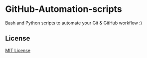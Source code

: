 # GitHub-Automation-scripts
Bash and Python scripts to automate your Git &amp; GitHub workflow :)

## License

[MIT License](LICENSE)
